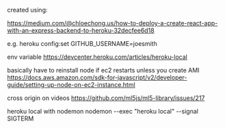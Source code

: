 created using:

https://medium.com/@chloechong.us/how-to-deploy-a-create-react-app-with-an-express-backend-to-heroku-32decfee6d18

e.g.
heroku config:set GITHUB_USERNAME=joesmith

env variable
https://devcenter.heroku.com/articles/heroku-local


basically have to reinstall node if ec2 restarts unless you create AMI
https://docs.aws.amazon.com/sdk-for-javascript/v2/developer-guide/setting-up-node-on-ec2-instance.html

cross origin on videos
https://github.com/ml5js/ml5-library/issues/217

heroku local with nodemon
nodemon --exec "heroku local" --signal SIGTERM
